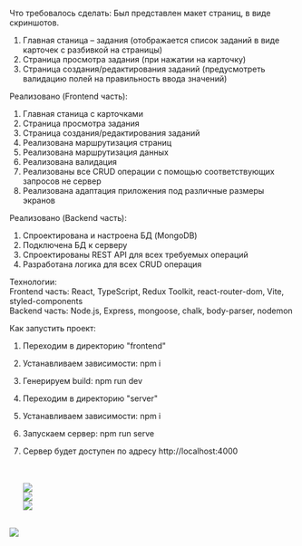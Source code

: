 Что требовалось сделать:
Был представлен макет страниц, в виде скриншотов.
1) Главная станица – задания (отображается список заданий в виде карточек с разбивкой на страницы)
2) Страница просмотра задания (при нажатии на карточку)
3) Страница создания/редактирования заданий (предусмотреть валидацию полей на правильность ввода значений)


Реализовано (Frontend часть):
1) Главная станица с карточками
2) Страница просмотра задания
3) Страница создания/редактирования заданий
4) Реализована маршрутизация страниц
5) Реализована маршрутизация данных
6) Реализована валидация
7) Реализованы все CRUD операции с помощью соответствующих запросов не сервер
8) Реализована адаптация приложения под различные размеры экранов

Реализовано (Backend часть):
1) Спроектирована и настроена БД (MongoDB)
2) Подключена БД к серверу
3) Спроектированы REST API для всех требуемых операций
4) Разработана логика для всех CRUD операция
   
Технологии:<br/>
  Frontend часть: React, TypeScript, Redux Toolkit, react-router-dom, Vite, styled-components <br/>
  Backend часть: Node.js, Express, mongoose, chalk, body-parser, nodemon

Как запустить проект: <br />
1) Переходим в директорию "frontend"
2) Устанавливаем зависимости: npm i
3) Генерируем build: npm run dev
4) Переходим в директорию "server"
5) Устанавливаем зависимости: npm i
6) Запускаем сервер: npm run serve
7) Сервер будет доступен по адресу http://localhost:4000
 
  
	<br />
	<br />
	<img src="https://s.iimg.su/s/22/F1fQU0PWObRhTiHZgnpOOtpvyv7NfrTbMtMgUBgs.png"  /> 
	<br />
 	<img src="https://s.iimg.su/s/22/18tyMYxeowzIW9NfYCu7KEgZmHd9U9O0HtJ2NVqu.png"  /> 
 	<br />
 	<img src="https://s.iimg.su/s/22/mD8L6nKTudLvgmDHxoTZSWczpFobZ1eoTJO19XLO.png"  /> 
  <br />
 	<img src="https://s.iimg.su/s/22/ZWVPAHfNQSXOGtiRZQewXaYVuS8B5xaZ189xuM6o.png"  /> 

